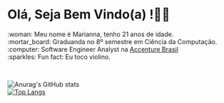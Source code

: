 <h1> Olá, Seja Bem Vindo(a) !👋🏼</h1>
:woman: Meu nome é Marianna, tenho 21 anos de idade.<br/>
:mortar_board: Graduanda no 8º semestre em Ciência da Computação.<br/>
:computer: Software Engineer Analyst na <a href=https://www.linkedin.com/company/accenture-brasil/">Accenture Brasil</a><br/>
:sparkles: Fun fact: Eu toco violino. 
<p >&nbsp;</p>

![Anurag's GitHub stats](https://github-readme-stats.vercel.app/api?username=mariannamonteiro&show_icons=true&theme=radical) 
<br/>
[![Top Langs](https://github-readme-stats.vercel.app/api/top-langs/?username=mariannamonteiro&layout=compact)](https://github.com/mariannamonteiro/github-readme-stats)


